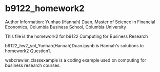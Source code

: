 # b9122_homework2
Author Information: Yunhao (Hannah) Duan, Master of Science in Financial Economics, Columbia Business School, Columbia University

This file is the homework2 for b9122 Computing for Business Research

b9122_hw2_sol_Yunhao(Hannah)Duan.ipynb is Hannah's solutions to homework2 Question1.

webcrawler_classexample is a coding example used on computing for business research courses.
